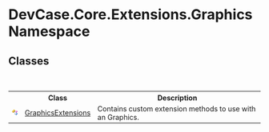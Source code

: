 # DevCase.Core.Extensions.Graphics Namespace
 




## Classes
&nbsp;<table><tr><th></th><th>Class</th><th>Description</th></tr><tr><td>![Public class](media/pubclass.gif "Public class")</td><td><a href="T_DevCase_Core_Extensions_Graphics_GraphicsExtensions">GraphicsExtensions</a></td><td>
Contains custom extension methods to use with an Graphics.</td></tr></table>&nbsp;
